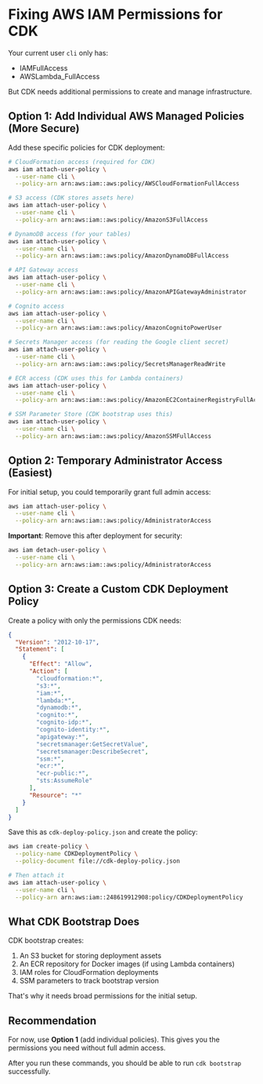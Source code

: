 # Fixing AWS IAM Permissions for CDK

Your current user `cli` only has:
- IAMFullAccess
- AWSLambda_FullAccess

But CDK needs additional permissions to create and manage infrastructure.

## Option 1: Add Individual AWS Managed Policies (More Secure)

Add these specific policies for CDK deployment:

```bash
# CloudFormation access (required for CDK)
aws iam attach-user-policy \
  --user-name cli \
  --policy-arn arn:aws:iam::aws:policy/AWSCloudFormationFullAccess

# S3 access (CDK stores assets here)
aws iam attach-user-policy \
  --user-name cli \
  --policy-arn arn:aws:iam::aws:policy/AmazonS3FullAccess

# DynamoDB access (for your tables)
aws iam attach-user-policy \
  --user-name cli \
  --policy-arn arn:aws:iam::aws:policy/AmazonDynamoDBFullAccess

# API Gateway access
aws iam attach-user-policy \
  --user-name cli \
  --policy-arn arn:aws:iam::aws:policy/AmazonAPIGatewayAdministrator

# Cognito access
aws iam attach-user-policy \
  --user-name cli \
  --policy-arn arn:aws:iam::aws:policy/AmazonCognitoPowerUser

# Secrets Manager access (for reading the Google client secret)
aws iam attach-user-policy \
  --user-name cli \
  --policy-arn arn:aws:iam::aws:policy/SecretsManagerReadWrite

# ECR access (CDK uses this for Lambda containers)
aws iam attach-user-policy \
  --user-name cli \
  --policy-arn arn:aws:iam::aws:policy/AmazonEC2ContainerRegistryFullAccess

# SSM Parameter Store (CDK bootstrap uses this)
aws iam attach-user-policy \
  --user-name cli \
  --policy-arn arn:aws:iam::aws:policy/AmazonSSMFullAccess
```

## Option 2: Temporary Administrator Access (Easiest)

For initial setup, you could temporarily grant full admin access:

```bash
aws iam attach-user-policy \
  --user-name cli \
  --policy-arn arn:aws:iam::aws:policy/AdministratorAccess
```

**Important**: Remove this after deployment for security:
```bash
aws iam detach-user-policy \
  --user-name cli \
  --policy-arn arn:aws:iam::aws:policy/AdministratorAccess
```

## Option 3: Create a Custom CDK Deployment Policy

Create a policy with only the permissions CDK needs:

```json
{
  "Version": "2012-10-17",
  "Statement": [
    {
      "Effect": "Allow",
      "Action": [
        "cloudformation:*",
        "s3:*",
        "iam:*",
        "lambda:*",
        "dynamodb:*",
        "cognito:*",
        "cognito-idp:*",
        "cognito-identity:*",
        "apigateway:*",
        "secretsmanager:GetSecretValue",
        "secretsmanager:DescribeSecret",
        "ssm:*",
        "ecr:*",
        "ecr-public:*",
        "sts:AssumeRole"
      ],
      "Resource": "*"
    }
  ]
}
```

Save this as `cdk-deploy-policy.json` and create the policy:

```bash
aws iam create-policy \
  --policy-name CDKDeploymentPolicy \
  --policy-document file://cdk-deploy-policy.json

# Then attach it
aws iam attach-user-policy \
  --user-name cli \
  --policy-arn arn:aws:iam::248619912908:policy/CDKDeploymentPolicy
```

## What CDK Bootstrap Does

CDK bootstrap creates:
1. An S3 bucket for storing deployment assets
2. An ECR repository for Docker images (if using Lambda containers)
3. IAM roles for CloudFormation deployments
4. SSM parameters to track bootstrap version

That's why it needs broad permissions for the initial setup.

## Recommendation

For now, use **Option 1** (add individual policies). This gives you the permissions you need without full admin access.

After you run these commands, you should be able to run `cdk bootstrap` successfully.